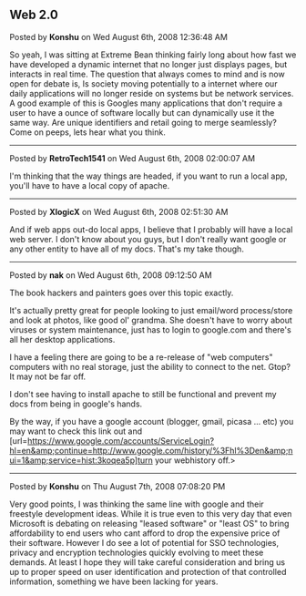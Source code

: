 ## Web 2.0
Posted by **Konshu** on Wed August 6th, 2008 12:36:48 AM

So yeah, I was sitting at Extreme Bean thinking fairly long about how fast we have developed a dynamic internet that no longer just displays pages, but interacts in real time. The question that always comes to mind and is now open for debate is, Is society moving potentially to a internet where our daily applications will no longer reside on systems but be network services. A good example of this is Googles many applications that don't require a user to have a ounce of software locally but can dynamically use it the same way. Are unique identifiers and retail going to merge seamlessly? Come on peeps, lets hear what you think.

--------------------------------------------------------------------------------

Posted by **RetroTech1541** on Wed August 6th, 2008 02:00:07 AM

I'm thinking that the way things are headed, if you want to run a local app, you'll have to have a local copy of apache.

--------------------------------------------------------------------------------

Posted by **XlogicX** on Wed August 6th, 2008 02:51:30 AM

And if web apps out-do local apps, I believe that I probably will have a local web server. I don't know about you guys, but I don't really want google or any other entity to have all of my docs. That's my take though.

--------------------------------------------------------------------------------

Posted by **nak** on Wed August 6th, 2008 09:12:50 AM

The book hackers and painters goes over this topic exactly.

It's actually pretty great for people looking to just email/word process/store and look at photos, like good ol' grandma.  She doesn't have to worry about viruses or system maintenance, just has to login to google.com and there's all her desktop applications.

I have a feeling there are going to be a re-release of "web computers" computers with no real storage, just the ability to connect to the net.  Gtop?  It may not be far off.

I don't see having to install apache to still be functional and prevent my docs from being in google's hands.

By the way, if you have a google account (blogger, gmail, picasa ... etc) you may want to check this link out and [url=https://www.google.com/accounts/ServiceLogin?hl=en&amp;continue=http://www.google.com/history/%3Fhl%3Den&amp;nui=1&amp;service=hist:3koqea5p]turn your webhistory off.>

--------------------------------------------------------------------------------

Posted by **Konshu** on Thu August 7th, 2008 07:08:20 PM

Very good points, I was thinking the same line with google and their freestyle development ideas. While it is true even to this very day that even Microsoft is debating on releasing "leased software" or "least OS" to bring affordability to end users who cant afford to drop the expensive price of their software. However I do see a lot of potential for SSO technologies, privacy and encryption technologies quickly evolving to meet these demands. At least I hope they will take careful consideration and bring us up to proper speed on user identification and protection of that controlled information, something we have been lacking for years.
